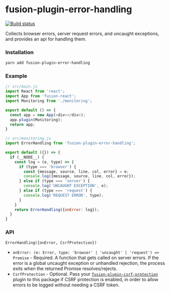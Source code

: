 # fusion-plugin-error-handling

[![Build status](https://badge.buildkite.com/1a76dbe95f76cd888a286290c365fabd54fcc62edb3895aa5d.svg?branch=master)](https://buildkite.com/uberopensource/fusion-plugin-error-handling)

Collects browser errors, server request errors, and uncaught exceptions, and provides an api for handling them.

### Installation

```sh
yarn add fusion-plugin-error-handling
```

### Example

```js
// src/main.js
import React from 'react';
import App from 'fusion-react';
import Monitoring from './monitoring';

export default () => {
  const app = new App(<div></div>);
  app.plugin(Monitoring);
  return app;
}

// src/monitoring.js
import ErrorHandling from 'fusion-plugin-error-handling';

export default ({}) => {
  if (__NODE__) {
    const log = (e, type) => {
      if (type === 'browser') {
        const {message, source, line, col, error} = e;
        console.log({message, source, line, col, error});
      } else if (type === 'server') {
        console.log('UNCAUGHT EXCEPTION', e);
      } else if (type === 'request') {
        console.log('REQUEST ERROR', type);
      }
    }
    return ErrorHandling({onError: log});
  }
}
```

### API

`ErrorHandling({onError, CsrfProtection})`

- `onError: (e: Error, type: 'browser' | 'uncaught' | 'request') => Promise` - Required. A function that gets called on server errors. If the error is a global uncaught exception or unhandled rejection, the process exits when the returned Promise resolves/rejects.
- `CsrfProtection` - Optional. Pass your [`fusion-plugin-csrf-protection`](https://github.com/fusionjs/fusion-plugin-csrf-protection) plugin to this package if CSRF protection is enabled, in order to allow errors to be logged without needing a CSRF token.
